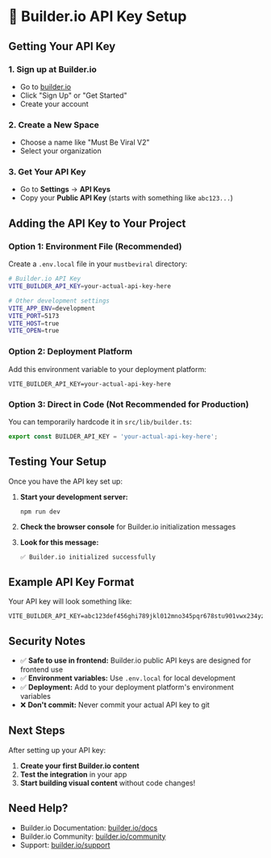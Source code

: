 # 🔑 Builder.io API Key Setup

## Getting Your API Key

### 1. **Sign up at Builder.io**
- Go to [builder.io](https://builder.io)
- Click "Sign Up" or "Get Started"
- Create your account

### 2. **Create a New Space**
- Choose a name like "Must Be Viral V2"
- Select your organization

### 3. **Get Your API Key**
- Go to **Settings** → **API Keys**
- Copy your **Public API Key** (starts with something like `abc123...`)

## Adding the API Key to Your Project

### **Option 1: Environment File (Recommended)**

Create a `.env.local` file in your `mustbeviral` directory:

```bash
# Builder.io API Key
VITE_BUILDER_API_KEY=your-actual-api-key-here

# Other development settings
VITE_APP_ENV=development
VITE_PORT=5173
VITE_HOST=true
VITE_OPEN=true
```

### **Option 2: Deployment Platform**

Add this environment variable to your deployment platform:

```
VITE_BUILDER_API_KEY=your-actual-api-key-here
```

### **Option 3: Direct in Code (Not Recommended for Production)**

You can temporarily hardcode it in `src/lib/builder.ts`:

```typescript
export const BUILDER_API_KEY = 'your-actual-api-key-here';
```

## Testing Your Setup

Once you have the API key set up:

1. **Start your development server:**
   ```bash
   npm run dev
   ```

2. **Check the browser console** for Builder.io initialization messages

3. **Look for this message:**
   ```
   ✅ Builder.io initialized successfully
   ```

## Example API Key Format

Your API key will look something like:
```
VITE_BUILDER_API_KEY=abc123def456ghi789jkl012mno345pqr678stu901vwx234yz
```

## Security Notes

- ✅ **Safe to use in frontend:** Builder.io public API keys are designed for frontend use
- ✅ **Environment variables:** Use `.env.local` for local development
- ✅ **Deployment:** Add to your deployment platform's environment variables
- ❌ **Don't commit:** Never commit your actual API key to git

## Next Steps

After setting up your API key:

1. **Create your first Builder.io content**
2. **Test the integration** in your app
3. **Start building visual content** without code changes!

## Need Help?

- Builder.io Documentation: [builder.io/docs](https://builder.io/docs)
- Builder.io Community: [builder.io/community](https://builder.io/community)
- Support: [builder.io/support](https://builder.io/support)





